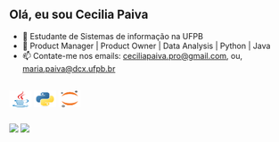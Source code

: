 ## Olá, eu sou Cecilia Paiva 
- 👀 Estudante de Sistemas de informação na UFPB
- 🚀 Product Manager | Product Owner | Data Analysis | Python | Java
- 📫 Contate-me nos emails: ceciliapaiva.pro@gmail.com, ou, maria.paiva@dcx.ufpb.br

<div style="display: inline_block"><br>
  <img align="center" alt="java" height="30" width="40" src="https://raw.githubusercontent.com/devicons/devicon/master/icons/java/java-original.svg">
  <img align="center" alt="python" height="30" width="40" src="https://raw.githubusercontent.com/devicons/devicon/master/icons/python/python-original.svg">
  <img align="center" alt="jupyter" height="30" width="40" src="https://raw.githubusercontent.com/devicons/devicon/master/icons/jupyter/jupyter-original.svg">
</div>

## 
 
<div>
  <a href = "mailto: maria.paiva@dcx.ufpb.br"><img src="https://img.shields.io/badge/-Gmail-%23EA4335?style=for-the-badge&logo=gmail&logoColor=white" target="_blank"></a>
  <a href="https://www.linkedin.com/in/ceciliapaiva/" target="_blank"><img src="https://img.shields.io/badge/-LinkedIn-%230077B5?style=for-the-badge&logo=linkedin&logoColor=white" target="_blank"></a>
</div>  
